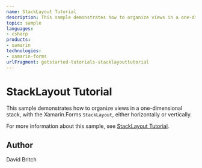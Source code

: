 ```yaml
---
name: StackLayout Tutorial
description: This sample demonstrates how to organize views in a one-dimensional stack, with the Xamarin.Forms StackLayout, either horizontally or vertically. For more information about this sample, see StackLayout Tutorial.
topic: sample
languages:
- csharp
products:
- xamarin
technologies:
- xamarin-forms
urlFragment: getstarted-tutorials-stacklayouttutorial
---
```

StackLayout Tutorial
=====================

This sample demonstrates how to organize views in a one-dimensional stack, with the Xamarin.Forms `StackLayout`, either horizontally or vertically.

For more information about this sample, see [StackLayout Tutorial](https://docs.microsoft.com/xamarin/get-started/tutorials/stacklayout/).

Author
------

David Britch
